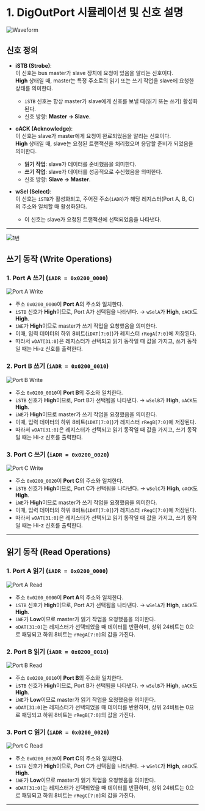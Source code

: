 
# 1. DigOutPort 시뮬레이션 및 신호 설명
![Waveform](https://velog.velcdn.com/images/foodinsect/post/3fae3bd7-5611-421c-be9f-f981c813ff74/image.png)
## 신호 정의

- **iSTB (Strobe)**:  
  이 신호는 bus master가 slave 장치에 요청이 있음을 알리는 신호이다.  
  **High** 상태일 때, master는 특정 주소로의 읽기 또는 쓰기 작업을 slave에 요청한 상태를 의미한다.
  - `iSTB` 신호는 항상 master가 slave에게 신호를 보낼 때(읽기 또는 쓰기) 활성화된다.
  - 신호 방향: **Master → Slave**.

- **oACK (Acknowledge)**:  
  이 신호는 slave가 master에게 요청이 완료되었음을 알리는 신호이다.  
  **High** 상태일 때, slave는 요청된 트랜잭션을 처리했으며 응답할 준비가 되었음을 의미한다.
  - **읽기 작업**: slave가 데이터를 준비했음을 의미한다.  
  - **쓰기 작업**: slave가 데이터를 성공적으로 수신했음을 의미한다.  
  - 신호 방향: **Slave → Master**.

- **wSel (Select)**:  
  이 신호는 `iSTB`가 활성화되고, 주어진 주소(`iADR`)가 해당 레지스터(Port A, B, C)의 주소와 일치할 때 활성화된다.  
  - 이 신호는 slave가 요청된 트랜잭션에 선택되었음을 나타낸다.

---
![1번](https://velog.velcdn.com/images/foodinsect/post/ee2e5cd2-c636-46f8-b5ec-ec3ba58de465/image.png)

## 쓰기 동작 (Write Operations)

### 1. **Port A 쓰기** (`iADR = 0x0200_0000`)
![Port A Write](https://velog.velcdn.com/images/foodinsect/post/323200bd-2f72-4f07-b9f7-7edafaea0719/image.png)
- 주소 `0x0200_0000`이 **Port A**의 주소와 일치한다.
- `iSTB` 신호가 **High**이므로, Port A가 선택됨을 나타낸다. → `wSelA`가 **High**, `oACK`도 **High**.
- `iWE`가 **High**이므로 master가 쓰기 작업을 요청했음을 의미한다.
- 이때, 입력 데이터의 하위 8비트(`iDAT[7:0]`)가 레지스터 `rRegA[7:0]`에 저장된다.
- 따라서 `wDAT[31:0]`은 레지스터가 선택되고 읽기 동작일 때 값을 가지고, 쓰기 동작일 때는 Hi-z 신호를 출력한다.

### 2. **Port B 쓰기** (`iADR = 0x0200_0010`)
![Port B Write](https://velog.velcdn.com/images/foodinsect/post/1071906f-16d4-4b4e-bec7-b1775c113e32/image.png)
- 주소 `0x0200_0010`이 **Port B**의 주소와 일치한다.
- `iSTB` 신호가 **High**이므로, Port B가 선택됨을 나타낸다. → `wSelB`가 **High**, `oACK`도 **High**.
- `iWE`가 **High**이므로 master가 쓰기 작업을 요청했음을 의미한다.
- 이때, 입력 데이터의 하위 8비트(`iDAT[7:0]`)가 레지스터 `rRegB[7:0]`에 저장된다.
- 따라서 `wDAT[31:0]`은 레지스터가 선택되고 읽기 동작일 때 값을 가지고, 쓰기 동작일 때는 Hi-z 신호를 출력한다.

### 3. **Port C 쓰기** (`iADR = 0x0200_0020`)
![Port C Write](https://velog.velcdn.com/images/foodinsect/post/f5121265-9d50-4cf6-9ea4-c24bc1797d52/image.png)
- 주소 `0x0200_0020`이 **Port C**의 주소와 일치한다.
- `iSTB` 신호가 **High**이므로, Port C가 선택됨을 나타낸다. → `wSelC`가 **High**, `oACK`도 **High**.
- `iWE`가 **High**이므로 master가 쓰기 작업을 요청했음을 의미한다.
- 이때, 입력 데이터의 하위 8비트(`iDAT[7:0]`)가 레지스터 `rRegC[7:0]`에 저장된다.
- 따라서 `wDAT[31:0]`은 레지스터가 선택되고 읽기 동작일 때 값을 가지고, 쓰기 동작일 때는 Hi-z 신호를 출력한다.

---

## 읽기 동작 (Read Operations)

### 1. **Port A 읽기** (`iADR = 0x0200_0000`)
![Port A Read](https://velog.velcdn.com/images/foodinsect/post/daaebeab-fecd-4b10-b023-1763028defb9/image.png)
- 주소 `0x0200_0000`이 **Port A**의 주소와 일치한다.
- `iSTB` 신호가 **High**이므로, Port A가 선택됨을 나타낸다. → `wSelA`가 **High**, `oACK`도 **High**.
- `iWE`가 **Low**이므로 master가 읽기 작업을 요청했음을 의미한다.
- `oDAT[31:0]`는 레지스터가 선택되었을 때 데이터를 반환하며, 상위 24비트는 0으로 패딩되고 하위 8비트는 `rRegA[7:0]`의 값을 가진다.

### 2. **Port B 읽기** (`iADR = 0x0200_0010`)
![Port B Read](https://velog.velcdn.com/images/foodinsect/post/fa88e420-2dda-45b3-98b9-4393048364cd/image.png)
- 주소 `0x0200_0010`이 **Port B**의 주소와 일치한다.
- `iSTB` 신호가 **High**이므로, Port B가 선택됨을 나타낸다. → `wSelB`가 **High**, `oACK`도 **High**.
- `iWE`가 **Low**이므로 master가 읽기 작업을 요청했음을 의미한다.
- `oDAT[31:0]`는 레지스터가 선택되었을 때 데이터를 반환하며, 상위 24비트는 0으로 패딩되고 하위 8비트는 `rRegB[7:0]`의 값을 가진다.

### 3. **Port C 읽기** (`iADR = 0x0200_0020`)
![Port C Read](https://velog.velcdn.com/images/foodinsect/post/ed342cda-57f7-4e9d-909b-4949d71a4e8f/image.png)
- 주소 `0x0200_0020`이 **Port C**의 주소와 일치한다.
- `iSTB` 신호가 **High**이므로, Port C가 선택됨을 나타낸다. → `wSelC`가 **High**, `oACK`도 **High**.
- `iWE`가 **Low**이므로 master가 읽기 작업을 요청했음을 의미한다.
- `oDAT[31:0]`는 레지스터가 선택되었을 때 데이터를 반환하며, 상위 24비트는 0으로 패딩되고 하위 8비트는 `rRegC[7:0]`의 값을 가진다.

---